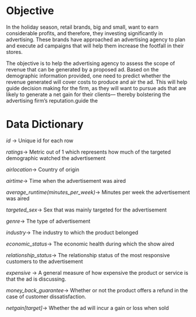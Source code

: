 
# Objective
In the holiday season, retail brands, big and small, want to earn considerable profits, and therefore, they investing significantly in advertising. These brands have approached an advertising agency to plan and execute ad campaigns that will help them increase the footfall in their stores.

The objective is to help the advertising agency to assess the scope of revenue that can be generated by a proposed ad. Based on the demographic information provided, one need to predict whether the revenue generated will cover costs to produce and air the ad. This will help guide decision making for the firm, as they will want to pursue ads that are likely to generate a net gain for their clients— thereby bolstering the advertising firm’s reputation.guide the 

# Data Dictionary

*id*   ->            Unique id for each row

*ratings*->          Metric out of 1 which represents how much of the targeted demographic watched the advertisement

*airlocation*->      Country of origin

*airtime*->          Time when the advertisement was aired

*average_runtime(minutes_per_week)*->  Minutes per week the advertisement was aired

*targeted_sex*->     Sex that was mainly targeted for the advertisement

*genre*->            The type of advertisement

*industry*->         The industry to which the product belonged

*economic_status*->  The economic health during which the show aired

*relationship_status*->    The relationship status of the most responsive customers to the advertisement


*expensive* ->       A general measure of how expensive the product or service is that the ad is discussing.

*money_back_guarantee*->      Whether or not the product offers a refund in the case of customer dissatisfaction.


*netgain[target]*-> Whether the ad will incur a gain or loss when sold
